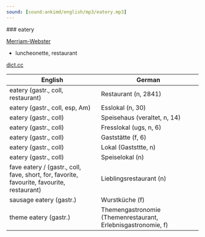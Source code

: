 ```yaml
---
sound: [sound:ankimd/english/mp3/eatery.mp3]
---
```


\### eatery

[Merriam-Webster](https://www.merriam-webster.com/dictionary/eatery)

- luncheonette, restaurant

[dict.cc](https://www.dict.cc/eatery)

| English        | German       |
| -------------- | ------------ |
| eatery (gastr., coll, restaurant) | Restaurant (n, 2841) |
| eatery (gastr., coll, esp, Am) | Esslokal (n, 30) |
| eatery (gastr., coll) | Speisehaus (veraltet, n, 14) |
| eatery (gastr., coll) | Fresslokal (ugs, n, 6) |
| eatery (gastr., coll) | Gaststätte (f, 6) |
| eatery (gastr., coll) | Lokal (Gaststtte, n) |
| eatery (gastr., coll) | Speiselokal (n) |
| fave eatery / (gastr., coll, fave, short, for, favorite, favourite, favourite, restaurant) | Lieblingsrestaurant (n) |
| sausage eatery (gastr.) | Wurstküche (f) |
| theme eatery (gastr.) | Themengastronomie (Themenrestaurant, Erlebnisgastronomie, f) |
